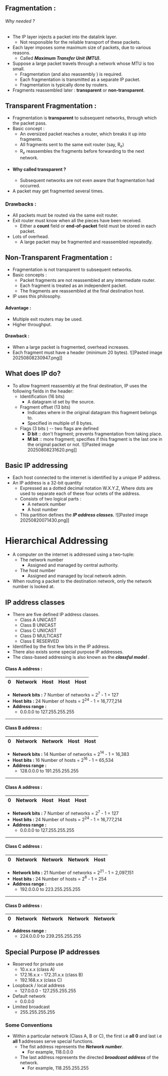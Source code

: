 ## Fragmentation : 
###### Why needed ?
- The IP layer injects a packet into the datalink layer.
	- Not responsible for the reliable transport of these packets. 
- Each layer imposes some maximum size of packets, due to various reasons.
	- Called ***Maximum Transfer Unit (MTU).*** 
- Suppose a large packet travels through a network whose MTU is too small. 
	- Fragmentation (and also reassembly ) is required.
	- Each fragmentation is transmitted as a separate IP packet.
	- Fragmentation is typically done by routers.
- Fragments reassembled later : **transparent** or **non-transparent**.

## Transparent Fragmentation : 
- Fragmentation is **transparent** to subsequent networks, through which the packet pass.
- Basic concept : 
	- An oversized packet reaches a router, which breaks it up into fragments.
	- All fragments sent to the same exit router (say, R$_e$)
	- R$_e$ reassembles the fragments before forwarding to the next network.
- #### Why called transparent ?
	- Subsequent networks are not even aware that fragmentation had occurred.
- A packet may get fragmented several times. 
### Drawbacks : 
- All packets must be routed via the same exit router. 
- Exit router must know when all the pieces have been received. 
	- Either a **count** field or **end-of-packet** field must be stored in each packet. 
- Lots of overhead. 
	- A large packet may be fragmented and reassembled repeatedly. 
## Non-Transparent Fragmentation : 
- Fragmentation is not transparent to subsequent networks. 
- Basic concepts : 
	-  Packet fragments are not reassembled at any intermediate router. 
	- Each fragment is treated as an independent packet. 
	- The fragments are reassembled at the final destination host.
- IP uses this philosophy. 

#### Advantage : 
- Multiple exit routers may be used. 
- Higher throughput.
#### Drawback : 
- When a large packet is fragmented, overhead increases.
- Each fragment must have a header (minimum 20 bytes).
![[Pasted image 20250808230947.png]]

## What does IP do?
- To allow fragment reassembly at the final destination, IP uses the following fields in the header: 
	- Identification (16 bits)
		- A datagram id set by the source. 
	- Fragment offset (13 bits) 
		- Indicates where in the original datagram this fragment belongs to.
		- Specified in multiple of 8 bytes.
	- Flags (3 bits ) -- two flags are defined
		- **D bit** :: don't fragment; prevents fragmentation from taking place. 
		- **M bit** :: more fragment; specifies if this fragment is the last one in the original packet or not. 
	![[Pasted image 20250808231620.png]]
## Basic IP addressing 
- Each host connected to the internet is identified by a unique  IP address.
- An IP address is a 32-bit quantity
	-  Expressed as a dotted decimal notation W.X.Y.Z, Where dots are used to separate each of these four octets of the address.
	- Consists of two logical parts : 
		- A network number
		- A host number
	- This partition defines the ***IP address classes.*** 
![[Pasted image 20250820071430.png]]

# Hierarchical Addressing
- A computer on the internet is addressed using a two-tuple: 
	- The network number
		-  Assigned and managed by central authority.
	- The host number 
		-  Assigned and managed by local network admin.
- When routing a packet to the destination network, only the network number is looked at. 

## IP address classes 
- There are five defined IP address classes. 
	- Class A   UNICAST
	- Class B   UNICAST 
	- Class C   UNICAST
	- Class D   MULTICAST
	- Class E   RESERVED
- Identified by the first few bits in the IP address.
- There also exists some special purpose IP addresses.
- The class-based addressing is also known as the ***classful model*** . 


#### Class A address : 

| 0   | Network | Host | Host | Host |
| --- | ------- | ---- | ---- | ---- |

- **Network bits :** 7
				Number of networks = 2$^7$ - 1 = 127
- **Host bits :** 24
				Number of hosts = 2$^{24}$ - 1 = 16,777,214
- **Address range :** 
	- 0.0.0.0 to 127.255.255.255

---
#### Class B address : 

| 0   | Network | Network | Host | Host |
| --- | ------- | ------- | ---- | ---- |

- **Network bits :** 14
				Number of networks = 2$^{14}$ - 1 = 16,383
- **Host bits :** 16
				Number of hosts = 2$^{16}$ - 1 = 65,534
- **Address range :** 
	- 128.0.0.0 to 191.255.255.255

--- 
#### Class A address : 

| 0   | Network | Host | Host | Host |
| --- | ------- | ---- | ---- | ---- |

- **Network bits :** 7
				Number of networks = 2$^7$ - 1 = 127
- **Host bits :** 24
				Number of hosts = 2$^{24}$ - 1 = 16,777,214
- **Address range :** 
	- 0.0.0.0 to 127.255.255.255
---
#### Class C address : 

| 0   | Network | Network | Network | Host |
| --- | ------- | ------- | ------- | ---- |

- **Network bits :** 21
				Number of networks = 2$^{21}$ - 1 = 2,097,151
- **Host bits :** 24
				Number of hosts = 2$^{8}$ - 1 = 254
- **Address range :** 
	- 192.0.0.0 to 223.255.255.255

---
#### Class D address : 

| 0   | Network | Network | Network | Network |
| --- | ------- | ------- | ------- | ------- |

- **Address range :** 
	- 224.0.0.0 to 239.255.255.255


## Special Purpose IP addresses 
- Reserved for private use
	- 10.x.x.x                          (class A)
	- 172.16.x.x - 172.31.x.x  (class B)
	- 192.168.x.x                    (class C)
- Loopback / local address
	- 127.0.0.0 - 127.255.255.255
- Default network 
	-  0.0.0.0
- Limited broadcast 
	- 255.255.255.255
### Some Conventions 
- Within a particular network (Class A, B or C), the first i.e **all 0** and last i.e **all 1** addresses serve special functions.
	- The fist address represents the ***Network number***. 
		- For example, 118.0.0.0
	- The last address represents the directed ***broadcast address*** of the network.
		- For example, 118.255.255.255

